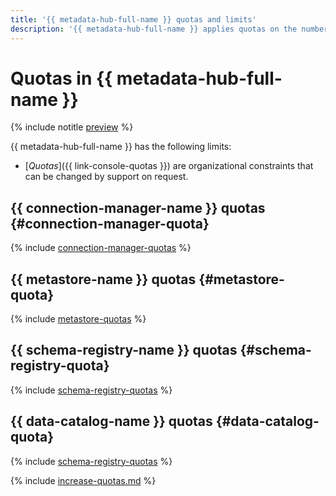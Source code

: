 ```yaml
---
title: '{{ metadata-hub-full-name }} quotas and limits'
description: '{{ metadata-hub-full-name }} applies quotas on the number of connections, number of namespaces, and number of schemas per cloud. For more information about the service limitations, read this article.'
---
```


# Quotas in {{ metadata-hub-full-name }}

{% include notitle [preview](../../_includes/note-preview.md) %}

{{ metadata-hub-full-name }} has the following limits:

* [_Quotas_]({{ link-console-quotas }}) are organizational constraints that can be changed by support on request.

## {{ connection-manager-name }} quotas {#connection-manager-quota}

{% include [connection-manager-quotas](../../_includes/metadata-hub/connection-manager-quotas.md) %}

## {{ metastore-name }} quotas {#metastore-quota}

{% include [metastore-quotas](../../_includes/metadata-hub/metastore-quotas.md) %}

## {{ schema-registry-name }} quotas {#schema-registry-quota}

{% include [schema-registry-quotas](../../_includes/metadata-hub/schema-registry-quotas.md) %}

## {{ data-catalog-name }} quotas {#data-catalog-quota}

{% include [schema-registry-quotas](../../_includes/metadata-hub/data-catalog-quotas.md) %}

{% include [increase-quotas.md](../../_includes/increase-quotas.md) %}